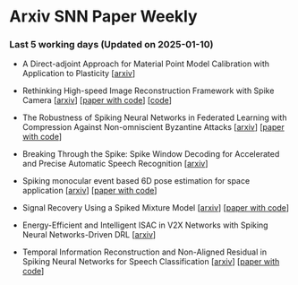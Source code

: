 # Arxiv SNN Paper Weekly


 ### **Last 5 working days (Updated on 2025-01-10)** 


- A Direct-adjoint Approach for Material Point Model Calibration with Application to Plasticity [[arxiv](https://arxiv.org/abs/2501.04584)]

- Rethinking High-speed Image Reconstruction Framework with Spike Camera [[arxiv](https://arxiv.org/abs/2501.04477)] [[paper with code](https://paperswithcode.com/paper/rethinking-high-speed-image-reconstruction)] [[code](https://github.com/chenkang455/spikeclip)]

- The Robustness of Spiking Neural Networks in Federated Learning with Compression Against Non-omniscient Byzantine Attacks [[arxiv](https://arxiv.org/abs/2501.03306)] [[paper with code](https://paperswithcode.com/paper/the-robustness-of-spiking-neural-networks-in-1)]

- Breaking Through the Spike: Spike Window Decoding for Accelerated and Precise Automatic Speech Recognition [[arxiv](https://arxiv.org/abs/2501.03257)]

- Spiking monocular event based 6D pose estimation for space application [[arxiv](https://arxiv.org/abs/2501.02916)] [[paper with code](https://paperswithcode.com/paper/spiking-monocular-event-based-6d-pose)]

- Signal Recovery Using a Spiked Mixture Model [[arxiv](https://arxiv.org/abs/2501.01840)] [[paper with code](https://paperswithcode.com/paper/signal-recovery-using-a-spiked-mixture-model)]

- Energy-Efficient and Intelligent ISAC in V2X Networks with Spiking Neural Networks-Driven DRL [[arxiv](https://arxiv.org/abs/2501.01038)]

- Temporal Information Reconstruction and Non-Aligned Residual in Spiking Neural Networks for Speech Classification [[arxiv](https://arxiv.org/abs/2501.00348)] [[paper with code](https://paperswithcode.com/paper/temporal-information-reconstruction-and-non)]

